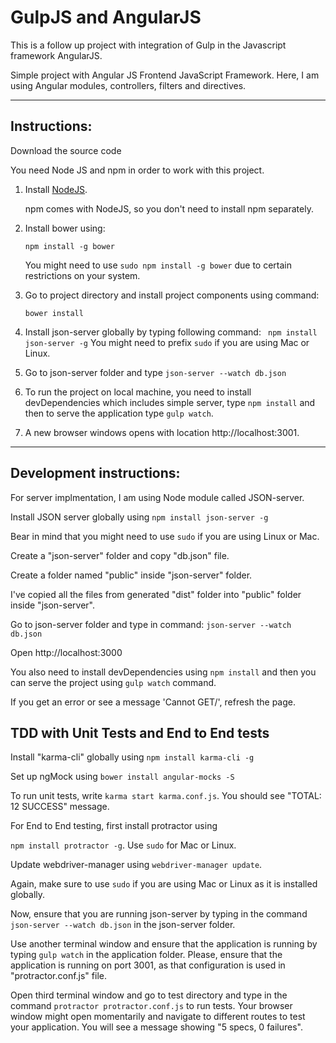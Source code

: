 # GulpJS and AngularJS
This is a follow up project with integration of Gulp in the Javascript framework AngularJS.

Simple project with Angular JS Frontend JavaScript Framework. Here, I am using Angular modules, controllers, filters and directives.

---
## Instructions:


Download the source code

You need Node JS and npm in order to work with this project.
1. Install [NodeJS](https://nodejs.org).

   npm comes with NodeJS, so you don't need to install npm separately.
2. Install bower using:

   ```npm install -g bower```

   You might need to use ```sudo npm install -g bower``` due to certain restrictions on your system.
3. Go to project directory and install project components using command:

   ```bower install```

4. Install json-server globally by typing following command:
   ``` npm install json-server -g``` You might need to prefix ```sudo``` if you are using Mac or Linux.

5. Go to json-server folder and type
   ```json-server --watch db.json```

6. To run the project on local machine, you need to install devDependencies which includes simple server, type ```npm install``` and then to serve the application type ```gulp watch```.

7. A new browser windows opens with location http://localhost:3001.


---
## Development instructions:

   For server implmentation, I am using Node module called JSON-server.

   Install JSON server globally using ```npm install json-server -g```

   Bear in mind that you might need to use ```sudo``` if you are using Linux or Mac.

   Create a "json-server" folder and copy "db.json" file.

   Create a folder named "public" inside "json-server" folder.

   I've copied all the files from generated "dist" folder into "public" folder inside "json-server".

   Go to json-server folder and type in command:
   ```json-server --watch db.json```

   Open http://localhost:3000

   You also need to install devDependencies using ```npm install``` and then you can serve the project using ```gulp watch``` command.

   If you get an error or see a message 'Cannot GET/', refresh the page.

## TDD with Unit Tests and End to End tests

   Install "karma-cli" globally using ```npm install karma-cli -g```

   Set up ngMock using ```bower install angular-mocks -S```

   To run unit tests, write ```karma start karma.conf.js```. You should see "TOTAL: 12 SUCCESS" message.

   For End to End testing, first install protractor using

   ```npm install protractor -g```. Use ```sudo``` for Mac or Linux.

   Update webdriver-manager using ```webdriver-manager update```.

   Again, make sure to use ```sudo``` if you are using Mac or Linux as it is installed globally.

   Now, ensure that you are running json-server by typing in the command ```json-server --watch db.json``` in the json-server folder.

   Use another terminal window and ensure that the application is running by typing ```gulp watch``` in the application folder. Please, ensure that the application is running on port 3001, as that configuration is used in "protractor.conf.js" file.

   Open third terminal window and go to test directory and type in the command ```protractor protractor.conf.js``` to run tests. Your browser window might open momentarily and navigate to different routes to test your application. You will see a  message showing "5 specs, 0 failures".
